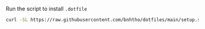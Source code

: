 Run the script to install `.dotfile`
```bash
curl -SL https://raw.githubusercontent.com/bnhtho/dotfiles/main/setup.sh | bash
```


